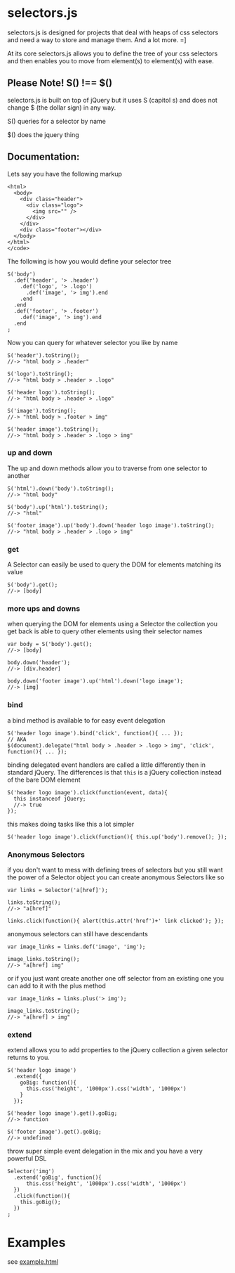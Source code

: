 # selectors.js

selectors.js is designed for projects that deal with heaps of css selectors and need a way to store and manage them. And a lot more. =]

At its core selectors.js allows you to define the tree of your css selectors and then enables you to move from element(s) to element(s) with ease.

## Please Note! S() !== $()

selectors.js is built on top of jQuery but it uses S (capitol s) and does not change $ (the dollar sign) in any way.

S() queries for a selector by name

$() does the jquery thing

## Documentation:

Lets say you have the following markup

    <html>
      <body>
        <div class="header">
          <div class="logo">
            <img src="" />
          </div>
        </div>
        <div class="footer"></div>
      </body>
    </html>
    </code>

The following is how you would define your selector tree

    S('body')
      .def('header', '> .header')
        .def('logo', '> .logo')
          .def('image', '> img').end
        .end
      .end
      .def('footer', '> .footer')
        .def('image', '> img').end
      .end
    ;

Now you can query for whatever selector you like by name

    S('header').toString();
    //-> "html body > .header"

    S('logo').toString();
    //-> "html body > .header > .logo"

    S('header logo').toString();
    //-> "html body > .header > .logo"

    S('image').toString();
    //-> "html body > .footer > img"

    S('header image').toString();
    //-> "html body > .header > .logo > img"

### up and down
The up and down methods allow you to traverse from one selector to another

    S('html').down('body').toString();
    //-> "html body"

    S('body').up('html').toString();
    //-> "html"

    S('footer image').up('body').down('header logo image').toString();
    //-> "html body > .header > .logo > img"

### get
A Selector can easily be used to query the DOM for elements matching its value

    S('body').get();
    //-> [body]

### more ups and downs
when querying the DOM for elements using a Selector the collection you get back is able to query other elements using their selector names

    var body = S('body').get();
    //-> [body]

    body.down('header');
    //-> [div.header]

    body.down('footer image').up('html').down('logo image');
    //-> [img]


### bind
a bind method is available to for easy event delegation

    S('header logo image').bind('click', function(){ ... });
    // AKA
    $(document).delegate("html body > .header > .logo > img", 'click', function(){ ... });


binding delegated event handlers are called a little differently then in standard jQuery. The differences is that `this` is a jQuery collection instead of the bare DOM element

    S('header logo image').click(function(event, data){
      this instanceof jQuery;
      //-> true
    });

this makes doing tasks like this a lot simpler

    S('header logo image').click(function(){ this.up('body').remove(); });

### Anonymous Selectors
if you don't want to mess with defining trees of selectors but you still want the power of a Selector object you can create anonymous Selectors like so

    var links = Selector('a[href]');

    links.toString();
    //-> "a[href]"

    links.click(function(){ alert(this.attr('href')+' link clicked'); });

anonymous selectors can still have descendants

    var image_links = links.def('image', 'img');

    image_links.toString();
    //-> "a[href] img"

or if you just want create another one off selector from an existing one you can add to it with the plus method

    var image_links = links.plus('> img');

    image_links.toString();
    //-> "a[href] > img"

### extend

extend allows you to add properties to the jQuery collection a given selector returns to you.

    S('header logo image')
      .extend({
        goBig: function(){
          this.css('height', '1000px').css('width', '1000px')
        }
      });

    S('header logo image').get().goBig;
    //-> function

    S('footer image').get().goBig;
    //-> undefined

throw super simple event delegation in the mix and you have a very powerful DSL

    Selector('img')
      .extend('goBig', function(){
          this.css('height', '1000px').css('width', '1000px')
      })
      .click(function(){
        this.goBig();
      })
    ;

# Examples

see [example.html](http://github.com/deadlyicon/selectors.js/blob/master/example.html)